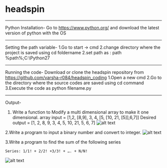 # headspin
-----------------------------------------------------------------------------------------
Python Installation-
Go to https://www.python.org/ and download the latest version of python with the OS

-----------------------------------------------------------------------------------------
Setting the path variable-
1.Go to start -> cmd
2.change directory where the project is saved using cd foldername
2.set path as : path %path%;C:\Python27

-----------------------------------------------------------------------------------------
Running the code-
Download or clone the headspin repository from https://github.com/varsha-r084/headspin_coding
1.Open a new cmd
2.Go to the directory where the source codes are saved using cd command
3.Execute the code as python filename.py

--------------------------------------------------------------------------------------------
Output-
1. Write a function to Modify a multi dimensional array to make it one dimensional.
array input = [1,2, [8,9], 3, 4, [5, [10, 21, [5]],6,7]]
Desired output = [1, 2, 8, 9, 3, 4, 5, 10, 21, 5, 6, 7]
![alt text](https://github.com/varsha-r084/headspin_coding/blob/master/que1_output.PNG)

2.Write a program to input a binary number and convert to integer.
![alt text](https://github.com/varsha-r084/headspin_coding/blob/master/que2_output.PNG)

3.Write a program to find the sum of the following series

	Series: 1/1! + 2/2! +3/3! + …. + N/N!
![alt text](https://github.com/varsha-r084/headspin_coding/blob/master/que3_output.PNG)
